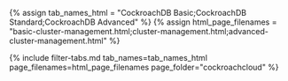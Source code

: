 {% assign tab_names_html = "CockroachDB Basic;CockroachDB Standard;CockroachDB Advanced" %}
{% assign html_page_filenames = "basic-cluster-management.html;cluster-management.html;advanced-cluster-management.html" %}

{% include filter-tabs.md tab_names=tab_names_html page_filenames=html_page_filenames page_folder="cockroachcloud" %}
